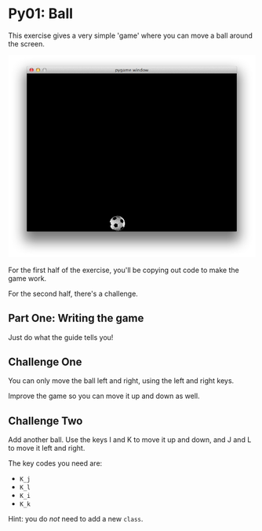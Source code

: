 Py01: Ball
==========

This exercise gives a very simple 'game' where you can move a ball around the screen.

![Screenshot](ball-game-screenshot.png)

For the first half of the exercise, you'll be copying out code to make the game work.

For the second half, there's a challenge.

Part One: Writing the game
--------------------------

Just do what the guide tells you!

Challenge One
-------------------

You can only move the ball left and right, using the left and right keys.

Improve the game so you can move it up and down as well.

Challenge Two
--------------

Add another ball. Use the keys I and K to move it up and down, and J and L to move it left and right.

The key codes you need are:
* `K_j`
* `K_l`
* `K_i`
* `K_k`

Hint: you do _not_ need to add a new `class`.
